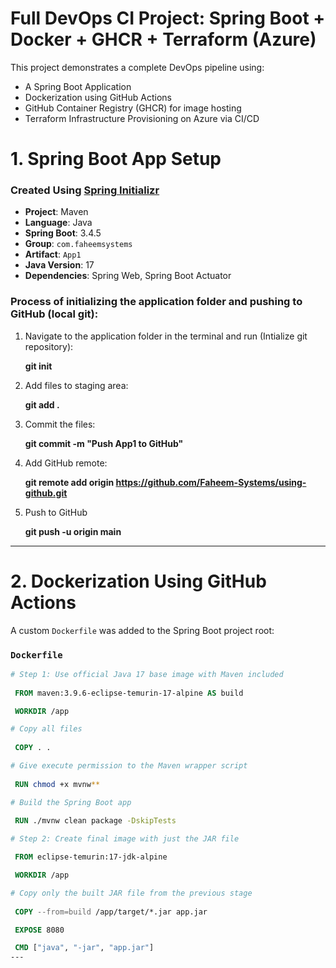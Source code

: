 #  Full DevOps CI Project: Spring Boot + Docker + GHCR + Terraform (Azure)

This project demonstrates a complete DevOps pipeline using:
- A Spring Boot Application
- Dockerization using GitHub Actions
- GitHub Container Registry (GHCR) for image hosting
- Terraform Infrastructure Provisioning on Azure via CI/CD

#  1. Spring Boot App Setup

###  Created Using [Spring Initializr](https://start.spring.io/)

- **Project**: Maven
- **Language**: Java
- **Spring Boot**: 3.4.5
- **Group**: `com.faheemsystems`
- **Artifact**: `App1`
- **Java Version**: 17
- **Dependencies**: Spring Web, Spring Boot Actuator

### Process of initializing the application folder and pushing to GitHub (local git):

  1. Navigate to the application folder in the terminal and run (Intialize git repository):

     **git init**
     
  3. Add files to staging area:

     **git add .**
     
  5. Commit the files:

     **git commit -m "Push App1 to GitHub"**
     
  7. Add GitHub remote:

     **git remote add origin https://github.com/Faheem-Systems/using-github.git**
     
  9. Push to GitHub

     **git push -u origin main**

---

#  2. Dockerization Using GitHub Actions
 A custom `Dockerfile` was added to the Spring Boot project root:
### `Dockerfile`
 ```Dockerfile
 # Step 1: Use official Java 17 base image with Maven included
  
  FROM maven:3.9.6-eclipse-temurin-17-alpine AS build

  WORKDIR /app

 # Copy all files 
  
  COPY . .

 # Give execute permission to the Maven wrapper script
  
  RUN chmod +x mvnw**

 # Build the Spring Boot app
   
  RUN ./mvnw clean package -DskipTests

 # Step 2: Create final image with just the JAR file

  FROM eclipse-temurin:17-jdk-alpine

  WORKDIR /app

 # Copy only the built JAR file from the previous stage
  
  COPY --from=build /app/target/*.jar app.jar

  EXPOSE 8080

  CMD ["java", "-jar", "app.jar"]
---





